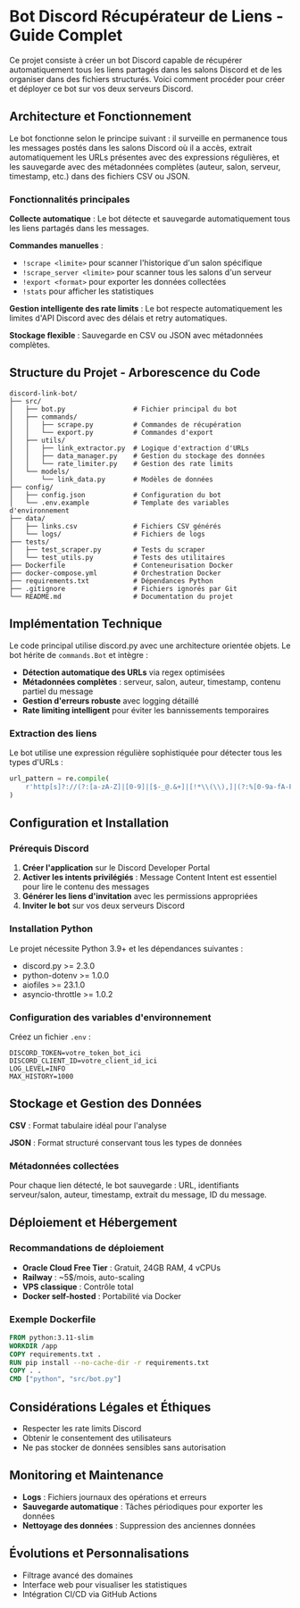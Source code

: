 # Bot Discord Récupérateur de Liens - Guide Complet

Ce projet consiste à créer un bot Discord capable de récupérer automatiquement tous les liens partagés dans les salons Discord et de les organiser dans des fichiers structurés. Voici comment procéder pour créer et déployer ce bot sur vos deux serveurs Discord.

## Architecture et Fonctionnement

Le bot fonctionne selon le principe suivant : il surveille en permanence tous les messages postés dans les salons Discord où il a accès, extrait automatiquement les URLs présentes avec des expressions régulières, et les sauvegarde avec des métadonnées complètes (auteur, salon, serveur, timestamp, etc.) dans des fichiers CSV ou JSON.

### Fonctionnalités principales

**Collecte automatique** : Le bot détecte et sauvegarde automatiquement tous les liens partagés dans les messages.

**Commandes manuelles** : 
- `!scrape <limite>` pour scanner l'historique d'un salon spécifique
- `!scrape_server <limite>` pour scanner tous les salons d'un serveur
- `!export <format>` pour exporter les données collectées
- `!stats` pour afficher les statistiques

**Gestion intelligente des rate limits** : Le bot respecte automatiquement les limites d'API Discord avec des délais et retry automatiques.

**Stockage flexible** : Sauvegarde en CSV ou JSON avec métadonnées complètes.

## Structure du Projet - Arborescence du Code

```plaintext
discord-link-bot/
├── src/
│   ├── bot.py                 # Fichier principal du bot
│   ├── commands/
│   │   ├── scrape.py          # Commandes de récupération
│   │   └── export.py          # Commandes d'export
│   ├── utils/
│   │   ├── link_extractor.py  # Logique d'extraction d'URLs
│   │   ├── data_manager.py    # Gestion du stockage des données
│   │   └── rate_limiter.py    # Gestion des rate limits
│   └── models/
│       └── link_data.py       # Modèles de données
├── config/
│   ├── config.json            # Configuration du bot
│   └── .env.example           # Template des variables d'environnement
├── data/
│   ├── links.csv              # Fichiers CSV générés
│   └── logs/                  # Fichiers de logs
├── tests/
│   ├── test_scraper.py        # Tests du scraper
│   └── test_utils.py          # Tests des utilitaires
├── Dockerfile                 # Conteneurisation Docker
├── docker-compose.yml         # Orchestration Docker
├── requirements.txt           # Dépendances Python
├── .gitignore                 # Fichiers ignorés par Git
└── README.md                  # Documentation du projet
```

## Implémentation Technique

Le code principal utilise discord.py avec une architecture orientée objets. Le bot hérite de `commands.Bot` et intègre :

- **Détection automatique des URLs** via regex optimisées
- **Métadonnées complètes** : serveur, salon, auteur, timestamp, contenu partiel du message
- **Gestion d'erreurs robuste** avec logging détaillé
- **Rate limiting intelligent** pour éviter les bannissements temporaires

### Extraction des liens

Le bot utilise une expression régulière sophistiquée pour détecter tous les types d'URLs :

```python
url_pattern = re.compile(
    r'http[s]?://(?:[a-zA-Z]|[0-9]|[$-_@.&+]|[!*\\(\\),]|(?:%[0-9a-fA-F][0-9a-fA-F]))+'
)
```

## Configuration et Installation

### Prérequis Discord

1. **Créer l'application** sur le Discord Developer Portal
2. **Activer les intents privilégiés** : Message Content Intent est essentiel pour lire le contenu des messages
3. **Générer les liens d'invitation** avec les permissions appropriées
4. **Inviter le bot** sur vos deux serveurs Discord

### Installation Python

Le projet nécessite Python 3.9+ et les dépendances suivantes :
- discord.py >= 2.3.0
- python-dotenv >= 1.0.0
- aiofiles >= 23.1.0
- asyncio-throttle >= 1.0.2

### Configuration des variables d'environnement

Créez un fichier `.env` :

```env
DISCORD_TOKEN=votre_token_bot_ici
DISCORD_CLIENT_ID=votre_client_id_ici
LOG_LEVEL=INFO
MAX_HISTORY=1000
```

## Stockage et Gestion des Données

**CSV** : Format tabulaire idéal pour l'analyse

**JSON** : Format structuré conservant tous les types de données

### Métadonnées collectées

Pour chaque lien détecté, le bot sauvegarde : URL, identifiants serveur/salon, auteur, timestamp, extrait du message, ID du message.

## Déploiement et Hébergement

### Recommandations de déploiement

- **Oracle Cloud Free Tier** : Gratuit, 24GB RAM, 4 vCPUs
- **Railway** : ~5$/mois, auto-scaling
- **VPS classique** : Contrôle total
- **Docker self-hosted** : Portabilité via Docker

### Exemple Dockerfile

```dockerfile
FROM python:3.11-slim
WORKDIR /app
COPY requirements.txt .
RUN pip install --no-cache-dir -r requirements.txt
COPY . .
CMD ["python", "src/bot.py"]
```

## Considérations Légales et Éthiques

- Respecter les rate limits Discord
- Obtenir le consentement des utilisateurs
- Ne pas stocker de données sensibles sans autorisation

## Monitoring et Maintenance

- **Logs** : Fichiers journaux des opérations et erreurs
- **Sauvegarde automatique** : Tâches périodiques pour exporter les données
- **Nettoyage des données** : Suppression des anciennes données

## Évolutions et Personnalisations

- Filtrage avancé des domaines
- Interface web pour visualiser les statistiques
- Intégration CI/CD via GitHub Actions
